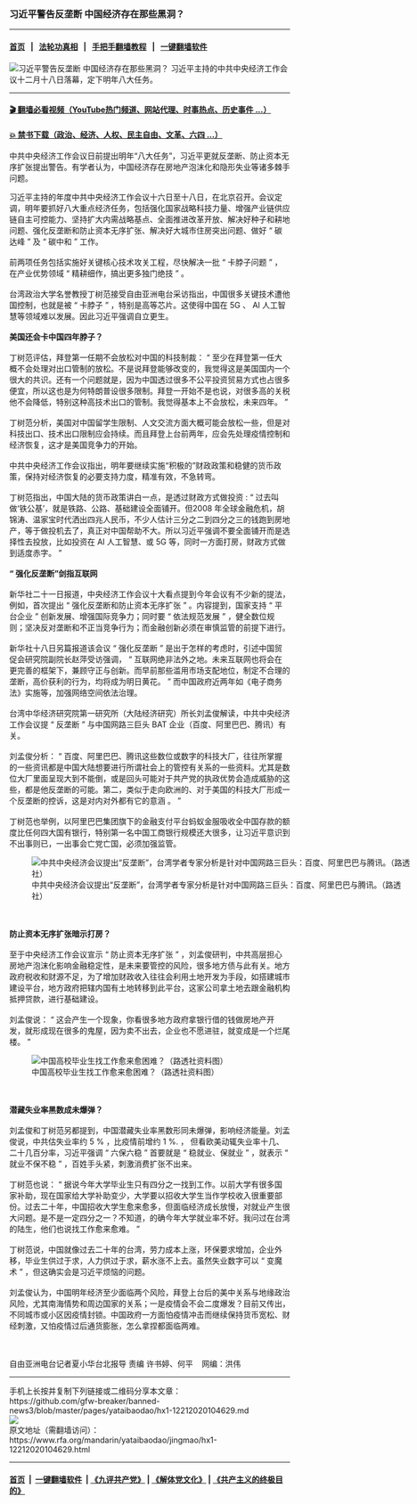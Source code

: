 ### 习近平警告反垄断  中国经济存在那些黑洞？
------------------------

#### [首页](https://github.com/gfw-breaker/banned-news3/blob/master/README.md) &nbsp;&nbsp;|&nbsp;&nbsp; [法轮功真相](https://github.com/begood0513/basic/blob/master/README.md)  &nbsp;&nbsp;|&nbsp;&nbsp; [手把手翻墙教程](https://github.com/gfw-breaker/guides/wiki)  &nbsp;&nbsp;|&nbsp;&nbsp; [一键翻墙软件](https://github.com/gfw-breaker/nogfw/blob/master/README.md)  



<div id="headerimg">
 <img alt="习近平警告反垄断  中国经济存在那些黑洞？" src="https://www.rfa.org/mandarin/yataibaodao/jingmao/hx1-12212020104629.html/@@images/984d8fae-4052-4b12-a337-c24d7b248411.png" title="习近平警告反垄断  中国经济存在那些黑洞？"/>
 <span class="lead_image_caption">
  习近平主持的中共中央经济工作会议十二月十八日落幕，定下明年八大任务。
 </span>
 <!-- zoomattribute -->
</div>

<hr/>


#### [ 🎬  翻墙必看视频（YouTube热门频道、网站代理、时事热点、历史事件 ...）](https://github.com/gfw-breaker/links/blob/master/banned.md)

#### [ 💥  禁书下载（政治、经济、人权、民主自由、文革、六四 ...）](https://github.com/gfw-breaker/books/blob/master/README.md)

<div id="storytext">
 <div class="sidebar">
 </div>
 <p>
 </p>
 <p>
  中共中央经济工作会议日前提出明年“八大任务”，习近平更就反垄断、防止资本无序扩张提出警告。有学者认为，中国经济存在房地产泡沫化和隐形失业等诸多棘手问题。
 </p>
 <p>
  习近平主持的年度中共中央经济工作会议十六日至十八日，在北京召开。会议定调，明年要抓好八大重点经济任务，包括强化国家战略科技力量、增强产业链供应链自主可控能力、坚持扩大内需战略基点、全面推进改革开放、解决好种子和耕地问题、强化反垄断和防止资本无序扩张、解决好大城市住房突出问题、做好
  <span>
   “
  </span>
  <span>
   碳达峰
  </span>
  <span>
   ”
  </span>
  <span>
   及
  </span>
  <span>
   “
  </span>
  <span>
   碳中和
  </span>
  <span>
   ”
  </span>
  <span>
   工作。
  </span>
  <span>
   <br/>
   <br/>
   <span>
    前两项任务包括实施好关键核心技术攻关工程，尽快解决一批
   </span>
  </span>
  <span>
   “
  </span>
  <span>
   卡脖子问题
  </span>
  <span>
   ”
  </span>
  <span>
   ，在产业优势领域
  </span>
  <span>
   “
  </span>
  <span>
   精耕细作，搞出更多独门绝技
  </span>
  <span>
   ”
  </span>
  <span>
   。
  </span>
  <span>
   <br/>
   <br/>
   <span>
    台湾政治大学名誉教授丁树范接受自由亚洲电台采访指出，中国很多关键技术遭他国控制，也就是被
   </span>
  </span>
  <span>
   “
  </span>
  <span>
   卡脖子
  </span>
  <span>
   ”
  </span>
  <span>
   ，特别是高等芯片。这使得中国在
  </span>
  <span>
   5G
  </span>
  <span>
   、
  </span>
  <span>
   AI
  </span>
  <span>
   人工智慧等领域难以发展。因此习近平强调自立更生。
  </span>
  <span>
   <br/>
   <br/>
   <strong>
    美国还会卡中国四年脖子？
   </strong>
  </span>
  <span>
   <br/>
   <br/>
   <span>
    丁树范评估，拜登第一任期不会放松对中国的科技制裁：
   </span>
  </span>
  <span>
   “
  </span>
  <span>
   至少在拜登第一任大概不会处理对出口管制的放松。不是说拜登能够改变的，我觉得这是美国国内一个很大的共识。还有一个问题就是，因为中国透过很多不公平投资贸易方式也占很多便宜，所以这也是为何特朗普设很多限制。拜登一开始不是也说，对很多高的关税他不会降低，特别这种高技术出口的管制。我觉得基本上不会放松，未来四年。
  </span>
  <span>
   ”
   <br/>
   <br/>
   <span>
    丁树范分析，美国对中国留学生限制、人文交流方面大概可能会放松一些，但是对科技出口、技术出口限制应会持续。而且拜登上台前两年，应会先处理疫情控制和经济恢复，这才是美国竞争力的开始。
   </span>
  </span>
  <span>
   <br/>
   <br/>
   <span>
    中共中央经济工作会议指出，明年要继续实施“积极的”财政政策和稳健的货币政策，保持对经济恢复的必要支持力度，精准有效，不急转弯。
   </span>
  </span>
  <span>
   <br/>
   <br/>
   <span>
    丁树范指出，中国大陆的货币政策讲白一点，是透过财政方式做投资
   </span>
  </span>
  <span>
   :
  </span>
  <span>
   “
  </span>
  <span>
   过去叫做‘铁公基’，就是铁路、公路、基础建设全面铺开。但2008
   <span>
    年全球金融危机，胡锦涛、温家宝时代洒出四兆人民币，不少人估计三分之二到四分之三的钱跑到房地产，等于做投机去了，真正对中国帮助不大。所以习近平强调不要全面铺开而是选择性去投放，比如投资在
   </span>
  </span>
  <span>
   AI
  </span>
  <span>
   人工智慧、或
  </span>
  <span>
   5G
  </span>
  <span>
   等，同时一方面打房，财政方式做到适度赤字。
  </span>
  <span>
   ”
   <br/>
   <br/>
   <strong>
    “
   </strong>
  </span>
  <strong>
   强化反垄断”剑指互联网
  </strong>
  <span>
   <br/>
   <br/>
   <span>
    新华社二十一日报道，中央经济工作会议十大看点提到今年会议有不少新的提法，例如，首次提出
   </span>
  </span>
  <span>
   “
  </span>
  <span>
   强化反垄断和防止资本无序扩张
  </span>
  <span>
   ”
  </span>
  <span>
   。内容提到，国家支持
  </span>
  <span>
   “
  </span>
  <span>
   平台企业
  </span>
  <span>
   ”
  </span>
  <span>
   创新发展、增强国际竞争力；同时要
  </span>
  <span>
   “
  </span>
  <span>
   依法规范发展
  </span>
  <span>
   ”
  </span>
  <span>
   ，健全数位规则；坚决反对垄断和不正当竞争行为；而金融创新必须在审慎监管的前提下进行。
  </span>
  <span>
   <br/>
   <br/>
   <span>
    新华社十八日另篇报道该会议
   </span>
  </span>
  <span>
   “
  </span>
  <span>
   强化反垄断
  </span>
  <span>
   ”
  </span>
  <span>
   是出于怎样的考虑时，引述中国贸促会研究院副院长赵萍受访强调，
  </span>
  <span>
   “
  </span>
  <span>
   互联网绝非法外之地。未来互联网也将会在更完善的框架下，兼顾守正与创新。而早前那些滥用市场支配地位，制定不合理的垄断，高价获利的行为，均将成为明日黄花。
  </span>
  <span>
   ”
  </span>
  <span>
   而中国政府近两年如《电子商务法》实施等，加强网络空间依法治理。
  </span>
  <span>
   <br/>
   <br/>
   <span>
    台湾中华经济研究院第一研究所（大陆经济研究）所长刘孟俊解读，中共中央经济工作会议提
   </span>
  </span>
  <span>
   “
  </span>
  <span>
   反垄断
  </span>
  <span>
   ”
  </span>
  <span>
   与中国网路三巨头
  </span>
  <span>
   BAT
  </span>
  <span>
   企业（百度、阿里巴巴、腾讯）有关。
  </span>
  <span>
   <br/>
   <br/>
   <span>
    刘孟俊分析：
   </span>
  </span>
  <span>
   “
  </span>
  <span>
   百度、阿里巴巴、腾讯这些数位或数字的科技大厂，往往所掌握的一些资讯都是中国大陆想要进行所谓社会上的管控有关系的一些资料。尤其是数位大厂里面呈现大到不能倒，或是回头可能对于共产党的执政优势会造成威胁的这些，都是他反垄断的可能。第二，类似于走向欧洲的、对于美国的科技大厂形成一个反垄断的控诉，这是对内对外都有它的意涵
  </span>
  <span>
   <span>
    。
   </span>
  </span>
  <span>
   ”
   <br/>
   <br/>
   <span>
    丁树范也举例，以阿里巴巴集团旗下的金融支付平台蚂蚁金服吸收全中国存款的额度比任何四大国有银行，特别第一名中国工商银行规模还大很多，让习近平意识到不出事则已，一出事会亡党亡国，必须加强监管。
   </span>
  </span>
  <span>
  </span>
 </p>
 <p>
  <span>
   <figure class="image-richtext image-inline captioned" style="width:680px;">
    <img alt="中共中央经济会议提出“反垄断”，台湾学者专家分析是针对中国网路三巨头：百度、阿里巴巴与腾讯。（路透社）" src="https://www.rfa.org/mandarin/yataibaodao/jingmao/hx1-12212020104629.html/4.jpg/@@images/a28b071b-930f-412a-b94c-1b997ec07ece.jpeg" title="4.jpg"/>
    <figcaption class="image-caption">
     中共中央经济会议提出“反垄断”，台湾学者专家分析是针对中国网路三巨头：百度、阿里巴巴与腾讯。（路透社）
    </figcaption>
    <small>
    </small>
   </figure>
   <br/>
   <br/>
   <strong>
    防止资本无序扩张暗示打房？
   </strong>
  </span>
  <span>
   <br/>
   <br/>
   <span>
    至于中央经济工作会议宣示
   </span>
  </span>
  <span>
   “
  </span>
  <span>
   防止资本无序扩张
  </span>
  <span>
   ”
  </span>
  <span>
   ，刘孟俊研判，中共高层担心房地产泡沫化影响金融稳定性，是未来要管控的风险，很多地方债与此有关。地方政府税收和财源不足，为了增加财政收入往往会利用土地开发为手段，如搭建城市建设平台，地方政府把辖内国有土地转移到此平台，这家公司拿土地去跟金融机构抵押贷款，进行基础建设。
  </span>
  <span>
   <br/>
   <br/>
   <span>
    刘孟俊说：
   </span>
  </span>
  <span>
   “
  </span>
  <span>
   这会产生一个现象，你看很多地方政府拿银行借的钱做房地产开发，就形成现在很多的鬼屋，因为卖不出去，企业也不愿进驻，就变成是一个烂尾楼。
  </span>
  <span>
   ”
  </span>
 </p>
 <p>
  <span>
   <figure class="image-richtext image-inline captioned" style="width:680px;">
    <img alt="中国高校毕业生找工作愈来愈困难？（路透社资料图）" src="https://www.rfa.org/mandarin/yataibaodao/jingmao/hx1-12212020104629.html/8.jpg/@@images/ed0a97cc-b6f7-47d7-a9e5-1f5d4b4e782c.jpeg" title="8.jpg"/>
    <figcaption class="image-caption">
     中国高校毕业生找工作愈来愈困难？（路透社资料图）
    </figcaption>
    <small>
    </small>
   </figure>
   <br/>
   <br/>
   <strong>
    潜藏失业率黑数成未爆弹？
   </strong>
  </span>
  <span>
   <br/>
   <br/>
   <span>
    刘孟俊和丁树范另都提到，中国潜藏失业率黑数形同未爆弹，影响经济能量。刘孟俊说，中共估失业率约
   </span>
  </span>
  <span>
   5
  </span>
  <span>
   %
  </span>
  <span>
   ，比疫情前增约
  </span>
  <span>
   1
  </span>
  <span>
   %.
   <span>
    ，
   </span>
  </span>
  <span>
   但看欧美动辄失业率十几、二十几百分率，习近平强调
  </span>
  <span>
   “
  </span>
  <span>
   六保六稳
  </span>
  <span>
   ”
  </span>
  <span>
   首要就是
  </span>
  <span>
   “
  </span>
  <span>
   稳就业、保就业
  </span>
  <span>
   ”
  </span>
  <span>
   ，就表示
  </span>
  <span>
   “
  </span>
  <span>
   就业不保不稳
  </span>
  <span>
   ”
  </span>
  <span>
   ，百姓手头紧，刺激消费扩张不出来。
  </span>
  <span>
   <br/>
   <br/>
   <span>
    丁树范也说：
   </span>
  </span>
  <span>
   “
  </span>
  <span>
   据说今年大学毕业生只有四分之一找到工作。以前大学有很多国家补助，现在国家给大学补助变少，大学要以招收大学生当作学校收入很重要部份。过去二十年，中国招收大学生愈来愈多，但面临经济成长放慢，对就业产生很大问题。是不是一定四分之一？不知道，的确今年大学就业率不好。我问过在台湾的陆生，他们也说找工作愈来愈难。
  </span>
  <span>
   ”
   <br/>
   <br/>
   <span>
    丁树范说，中国就像过去二十年的台湾，劳力成本上涨，环保要求增加，企业外移，毕业生供过于求，人力供过于求，薪水涨不上去。虽然失业数字可以
   </span>
  </span>
  <span>
   “
  </span>
  <span>
   变魔术
  </span>
  <span>
   ”
  </span>
  <span>
   ，但这确实会是习近平烦恼的问题。
  </span>
  <span>
   <br/>
   <br/>
   <span>
    刘孟俊认为，中国明年经济至少面临两个风险，拜登上台后的美中关系与地缘政治风险，尤其南海情势和周边国家的关系；一是疫情会不会二度爆发？目前又传出，不同城市或小区因疫情封锁。中国政府一方面怕疫情冲击而继续保持货币宽松、财经刺激，又怕疫情过后通货膨胀，怎么拿捏都面临两难。
   </span>
  </span>
  <span>
   <br/>
   <p>
    <br/>
    <br/>
    <span>
     自由亚洲电台记者夏小华台北报导
    </span>
    <span>
     <span>
      责编
     </span>
    </span>
    <span>
     <span>
      许书婷、何平    网编：洪伟
      <br/>
     </span>
    </span>
   </p>
  </span>
 </p>
</div>

<hr/>
手机上长按并复制下列链接或二维码分享本文章：<br/>
https://github.com/gfw-breaker/banned-news3/blob/master/pages/yataibaodao/hx1-12212020104629.md <br/>
<a href='https://github.com/gfw-breaker/banned-news3/blob/master/pages/yataibaodao/hx1-12212020104629.md'><img src='https://github.com/gfw-breaker/banned-news3/blob/master/pages/yataibaodao/hx1-12212020104629.md.png'/></a> <br/>
原文地址（需翻墙访问）：https://www.rfa.org/mandarin/yataibaodao/jingmao/hx1-12212020104629.html


------------------------
#### [首页](https://github.com/gfw-breaker/banned-news3/blob/master/README.md) &nbsp;|&nbsp; [一键翻墙软件](https://github.com/gfw-breaker/nogfw/blob/master/README.md) &nbsp;| [《九评共产党》](https://github.com/gfw-breaker/9ping.md/blob/master/README.md#九评之一评共产党是什么) | [《解体党文化》](https://github.com/gfw-breaker/jtdwh.md/blob/master/README.md) | [《共产主义的终极目的》](https://github.com/gfw-breaker/gczydzjmd.md/blob/master/README.md)


<img src='http://gfw-breaker.win/banned-news3/pages/yataibaodao/hx1-12212020104629.md' width='0px' height='0px'/>